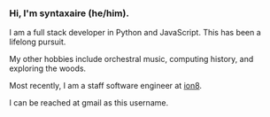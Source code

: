### Hi, I'm **syntaxaire** (he/him).

I am a full stack developer in Python and JavaScript. This has been a lifelong pursuit.

My other hobbies include orchestral music, computing history, and exploring the woods.

Most recently, I am a staff software engineer at [ion8](https://ion8.net/).

I can be reached at gmail as this username.
